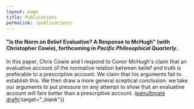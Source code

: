 ```yaml
---
layout: page
title: Publications
permalink: /publications/
---
```


#### "Is the Norm on Belief Evaluative? A Response to McHugh" (with Christopher Cowie), forthcoming in *Pacific Philosophical Quarterly*.

In this paper, Chris Cowie and I respond to Conor McHugh's claim that an evaluative account of the normative relation between belief and truth is preferable to a prescriptive account. We claim that his arguments fail to establish this. We then draw a more general sceptical conclusion: we take our arguments to put pressure on any attempt to show that an evaluative account will fare better than a prescriptive account. ([penultimate draft](/pdfs/is-the-norm-on-belief-evaluative.pdf){:target="_blank"})
